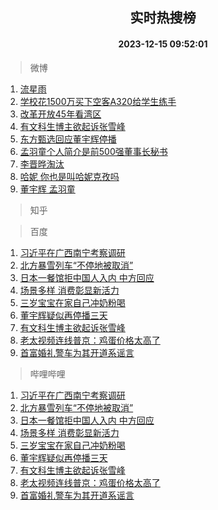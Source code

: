 <div align="center"><h2>实时热搜榜</h2><h4>2023-12-15 09:52:01</h4></div>

> 微博  

1. [流星雨](https://s.weibo.com/weibo?q=%E6%B5%81%E6%98%9F%E9%9B%A8&t=31&band_rank=1&Refer=top)<br />
2. [学校花1500万买下空客A320给学生练手](https://s.weibo.com/weibo?q=%23%E5%AD%A6%E6%A0%A1%E8%8A%B11500%E4%B8%87%E4%B9%B0%E4%B8%8B%E7%A9%BA%E5%AE%A2A320%E7%BB%99%E5%AD%A6%E7%94%9F%E7%BB%83%E6%89%8B%23&t=31&band_rank=2&Refer=top)<br />
3. [改革开放45年看湾区](https://s.weibo.com/weibo?q=%23%E6%94%B9%E9%9D%A9%E5%BC%80%E6%94%BE45%E5%B9%B4%E7%9C%8B%E6%B9%BE%E5%8C%BA%23&t=31&band_rank=3&Refer=top)<br />
4. [有文科生博主欲起诉张雪峰](https://s.weibo.com/weibo?q=%23%E6%9C%89%E6%96%87%E7%A7%91%E7%94%9F%E5%8D%9A%E4%B8%BB%E6%AC%B2%E8%B5%B7%E8%AF%89%E5%BC%A0%E9%9B%AA%E5%B3%B0%23&t=31&band_rank=4&Refer=top)<br />
5. [东方甄选回应董宇辉停播](https://s.weibo.com/weibo?q=%23%E4%B8%9C%E6%96%B9%E7%94%84%E9%80%89%E5%9B%9E%E5%BA%94%E8%91%A3%E5%AE%87%E8%BE%89%E5%81%9C%E6%92%AD%23&t=31&band_rank=5&Refer=top)<br />
6. [孟羽童个人简介是前500强董事长秘书](https://s.weibo.com/weibo?q=%23%E5%AD%9F%E7%BE%BD%E7%AB%A5%E4%B8%AA%E4%BA%BA%E7%AE%80%E4%BB%8B%E6%98%AF%E5%89%8D500%E5%BC%BA%E8%91%A3%E4%BA%8B%E9%95%BF%E7%A7%98%E4%B9%A6%23&t=31&band_rank=6&Refer=top)<br />
7. [李晋晔淘汰](https://s.weibo.com/weibo?q=%23%E6%9D%8E%E6%99%8B%E6%99%94%E6%B7%98%E6%B1%B0%23&t=31&band_rank=7&Refer=top)<br />
8. [哈妮 你也是叫哈妮克孜吗](https://s.weibo.com/weibo?q=%E5%93%88%E5%A6%AE%20%E4%BD%A0%E4%B9%9F%E6%98%AF%E5%8F%AB%E5%93%88%E5%A6%AE%E5%85%8B%E5%AD%9C%E5%90%97&t=31&band_rank=8&Refer=top)<br />
9. [董宇辉 孟羽童](https://s.weibo.com/weibo?q=%E8%91%A3%E5%AE%87%E8%BE%89%20%E5%AD%9F%E7%BE%BD%E7%AB%A5&t=31&band_rank=9&Refer=top)<br />

> 知乎  


> 百度  

1. [习近平在广西南宁考察调研](https://www.baidu.com/s?wd=%E4%B9%A0%E8%BF%91%E5%B9%B3%E5%9C%A8%E5%B9%BF%E8%A5%BF%E5%8D%97%E5%AE%81%E8%80%83%E5%AF%9F%E8%B0%83%E7%A0%94&sa=fyb_news&rsv_dl=fyb_news)<br />
2. [北方暴雪列车“不停地被取消”](https://www.baidu.com/s?wd=%E5%8C%97%E6%96%B9%E6%9A%B4%E9%9B%AA%E5%88%97%E8%BD%A6%E2%80%9C%E4%B8%8D%E5%81%9C%E5%9C%B0%E8%A2%AB%E5%8F%96%E6%B6%88%E2%80%9D&sa=fyb_news&rsv_dl=fyb_news)<br />
3. [日本一餐馆拒中国人入内 中方回应](https://www.baidu.com/s?wd=%E6%97%A5%E6%9C%AC%E4%B8%80%E9%A4%90%E9%A6%86%E6%8B%92%E4%B8%AD%E5%9B%BD%E4%BA%BA%E5%85%A5%E5%86%85+%E4%B8%AD%E6%96%B9%E5%9B%9E%E5%BA%94&sa=fyb_news&rsv_dl=fyb_news)<br />
4. [场景多样 消费彰显新活力](https://www.baidu.com/s?wd=%E5%9C%BA%E6%99%AF%E5%A4%9A%E6%A0%B7+%E6%B6%88%E8%B4%B9%E5%BD%B0%E6%98%BE%E6%96%B0%E6%B4%BB%E5%8A%9B&sa=fyb_news&rsv_dl=fyb_news)<br />
5. [三岁宝宝在家自己冲奶粉喝](https://www.baidu.com/s?wd=%E4%B8%89%E5%B2%81%E5%AE%9D%E5%AE%9D%E5%9C%A8%E5%AE%B6%E8%87%AA%E5%B7%B1%E5%86%B2%E5%A5%B6%E7%B2%89%E5%96%9D&sa=fyb_news&rsv_dl=fyb_news)<br />
6. [董宇辉疑似再停播三天](https://www.baidu.com/s?wd=%E8%91%A3%E5%AE%87%E8%BE%89%E7%96%91%E4%BC%BC%E5%86%8D%E5%81%9C%E6%92%AD%E4%B8%89%E5%A4%A9&sa=fyb_news&rsv_dl=fyb_news)<br />
7. [有文科生博主欲起诉张雪峰](https://www.baidu.com/s?wd=%E6%9C%89%E6%96%87%E7%A7%91%E7%94%9F%E5%8D%9A%E4%B8%BB%E6%AC%B2%E8%B5%B7%E8%AF%89%E5%BC%A0%E9%9B%AA%E5%B3%B0&sa=fyb_news&rsv_dl=fyb_news)<br />
8. [老太视频连线普京：鸡蛋价格太高了](https://www.baidu.com/s?wd=%E8%80%81%E5%A4%AA%E8%A7%86%E9%A2%91%E8%BF%9E%E7%BA%BF%E6%99%AE%E4%BA%AC%EF%BC%9A%E9%B8%A1%E8%9B%8B%E4%BB%B7%E6%A0%BC%E5%A4%AA%E9%AB%98%E4%BA%86&sa=fyb_news&rsv_dl=fyb_news)<br />
9. [首富婚礼警车为其开道系谣言](https://www.baidu.com/s?wd=%E9%A6%96%E5%AF%8C%E5%A9%9A%E7%A4%BC%E8%AD%A6%E8%BD%A6%E4%B8%BA%E5%85%B6%E5%BC%80%E9%81%93%E7%B3%BB%E8%B0%A3%E8%A8%80&sa=fyb_news&rsv_dl=fyb_news)<br />

> 哔哩哔哩  

1. [习近平在广西南宁考察调研](https://www.baidu.com/s?wd=%E4%B9%A0%E8%BF%91%E5%B9%B3%E5%9C%A8%E5%B9%BF%E8%A5%BF%E5%8D%97%E5%AE%81%E8%80%83%E5%AF%9F%E8%B0%83%E7%A0%94&sa=fyb_news&rsv_dl=fyb_news)<br />
2. [北方暴雪列车“不停地被取消”](https://www.baidu.com/s?wd=%E5%8C%97%E6%96%B9%E6%9A%B4%E9%9B%AA%E5%88%97%E8%BD%A6%E2%80%9C%E4%B8%8D%E5%81%9C%E5%9C%B0%E8%A2%AB%E5%8F%96%E6%B6%88%E2%80%9D&sa=fyb_news&rsv_dl=fyb_news)<br />
3. [日本一餐馆拒中国人入内 中方回应](https://www.baidu.com/s?wd=%E6%97%A5%E6%9C%AC%E4%B8%80%E9%A4%90%E9%A6%86%E6%8B%92%E4%B8%AD%E5%9B%BD%E4%BA%BA%E5%85%A5%E5%86%85+%E4%B8%AD%E6%96%B9%E5%9B%9E%E5%BA%94&sa=fyb_news&rsv_dl=fyb_news)<br />
4. [场景多样 消费彰显新活力](https://www.baidu.com/s?wd=%E5%9C%BA%E6%99%AF%E5%A4%9A%E6%A0%B7+%E6%B6%88%E8%B4%B9%E5%BD%B0%E6%98%BE%E6%96%B0%E6%B4%BB%E5%8A%9B&sa=fyb_news&rsv_dl=fyb_news)<br />
5. [三岁宝宝在家自己冲奶粉喝](https://www.baidu.com/s?wd=%E4%B8%89%E5%B2%81%E5%AE%9D%E5%AE%9D%E5%9C%A8%E5%AE%B6%E8%87%AA%E5%B7%B1%E5%86%B2%E5%A5%B6%E7%B2%89%E5%96%9D&sa=fyb_news&rsv_dl=fyb_news)<br />
6. [董宇辉疑似再停播三天](https://www.baidu.com/s?wd=%E8%91%A3%E5%AE%87%E8%BE%89%E7%96%91%E4%BC%BC%E5%86%8D%E5%81%9C%E6%92%AD%E4%B8%89%E5%A4%A9&sa=fyb_news&rsv_dl=fyb_news)<br />
7. [有文科生博主欲起诉张雪峰](https://www.baidu.com/s?wd=%E6%9C%89%E6%96%87%E7%A7%91%E7%94%9F%E5%8D%9A%E4%B8%BB%E6%AC%B2%E8%B5%B7%E8%AF%89%E5%BC%A0%E9%9B%AA%E5%B3%B0&sa=fyb_news&rsv_dl=fyb_news)<br />
8. [老太视频连线普京：鸡蛋价格太高了](https://www.baidu.com/s?wd=%E8%80%81%E5%A4%AA%E8%A7%86%E9%A2%91%E8%BF%9E%E7%BA%BF%E6%99%AE%E4%BA%AC%EF%BC%9A%E9%B8%A1%E8%9B%8B%E4%BB%B7%E6%A0%BC%E5%A4%AA%E9%AB%98%E4%BA%86&sa=fyb_news&rsv_dl=fyb_news)<br />
9. [首富婚礼警车为其开道系谣言](https://www.baidu.com/s?wd=%E9%A6%96%E5%AF%8C%E5%A9%9A%E7%A4%BC%E8%AD%A6%E8%BD%A6%E4%B8%BA%E5%85%B6%E5%BC%80%E9%81%93%E7%B3%BB%E8%B0%A3%E8%A8%80&sa=fyb_news&rsv_dl=fyb_news)<br />
